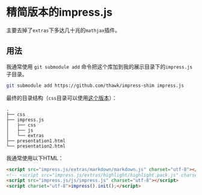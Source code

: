 # 精简版本的impress.js

主要去掉了``extras``下多达几十兆的``mathjax``插件。

## 用法

我通常使用 ``git submodule add`` 命令把这个库加到我的展示目录下的``impress.js``子目录。

```sh
git submodule add https://github.com/thawk/impress-shim impress.js
```

最终的目录结构（``css``目录可以使用[这个版本](https://github.com/thawk/impress-css)）：

```
.
├── css
├── impress.js
│   ├── css
│   ├── js
│   └── extras
├── presentation1.html
└── presentation2.html
```

我通常使用以下HTML：

```html
<script src="impress.js/extras/markdown/markdown.js" charset="utf-8"></script>
<!-- <script src="impress.js/extras/highlight/highlight.pack.js" charset="utf-8"></script> -->
<script src="impress.js/js/impress.js" charset="utf-8"></script>
<script charset="utf-8">impress().init();</script>
```

